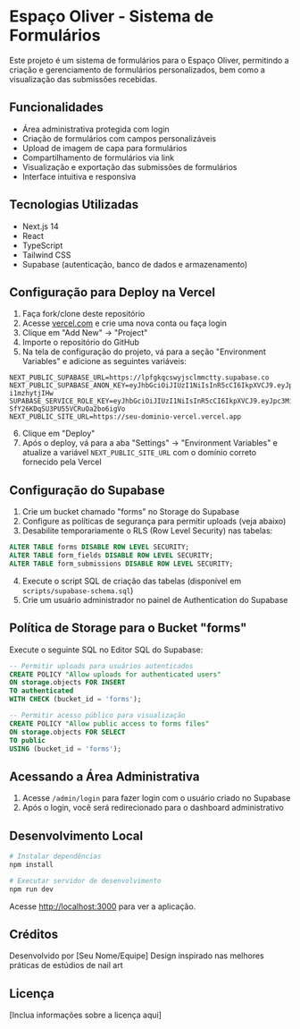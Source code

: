 # Espaço Oliver - Sistema de Formulários

Este projeto é um sistema de formulários para o Espaço Oliver, permitindo a criação e gerenciamento de formulários personalizados, bem como a visualização das submissões recebidas.

## Funcionalidades

- Área administrativa protegida com login
- Criação de formulários com campos personalizáveis
- Upload de imagem de capa para formulários
- Compartilhamento de formulários via link
- Visualização e exportação das submissões de formulários
- Interface intuitiva e responsiva

## Tecnologias Utilizadas

- Next.js 14
- React
- TypeScript
- Tailwind CSS
- Supabase (autenticação, banco de dados e armazenamento)

## Configuração para Deploy na Vercel

1. Faça fork/clone deste repositório
2. Acesse [vercel.com](https://vercel.com) e crie uma nova conta ou faça login
3. Clique em "Add New" → "Project"
4. Importe o repositório do GitHub
5. Na tela de configuração do projeto, vá para a seção "Environment Variables" e adicione as seguintes variáveis:

```
NEXT_PUBLIC_SUPABASE_URL=https://lpfgkqcswyjsclmmctty.supabase.co
NEXT_PUBLIC_SUPABASE_ANON_KEY=eyJhbGciOiJIUzI1NiIsInR5cCI6IkpXVCJ9.eyJpc3MiOiJzdXBhYmFzZSIsInJlZiI6ImxwZmdrcWNzd3lqc2NsbW1jdHR5Iiwicm9sZSI6ImFub24iLCJpYXQiOjE3NDQyMjMyOTEsImV4cCI6MjA1OTc5OTI5MX0.vv3cEKMK89gSna4w6Aj_PjMssBsnVdf-i1mzhytjIHw
SUPABASE_SERVICE_ROLE_KEY=eyJhbGciOiJIUzI1NiIsInR5cCI6IkpXVCJ9.eyJpc3MiOiJzdXBhYmFzZSIsInJlZiI6ImxwZmdrcWNzd3lqc2NsbW1jdHR5Iiwicm9sZSI6InNlcnZpY2Vfcm9sZSIsImlhdCI6MTc0NDIyMzI5MSwiZXhwIjoyMDU5Nzk5MjkxfQ.9ZjfkvUzoIFoC-SfY26KDqSU3PU55VCRuOa2bo6igVo
NEXT_PUBLIC_SITE_URL=https://seu-dominio-vercel.vercel.app
```

6. Clique em "Deploy"
7. Após o deploy, vá para a aba "Settings" → "Environment Variables" e atualize a variável `NEXT_PUBLIC_SITE_URL` com o domínio correto fornecido pela Vercel

## Configuração do Supabase

1. Crie um bucket chamado "forms" no Storage do Supabase
2. Configure as políticas de segurança para permitir uploads (veja abaixo)
3. Desabilite temporariamente o RLS (Row Level Security) nas tabelas:

```sql
ALTER TABLE forms DISABLE ROW LEVEL SECURITY;
ALTER TABLE form_fields DISABLE ROW LEVEL SECURITY;
ALTER TABLE form_submissions DISABLE ROW LEVEL SECURITY;
```

4. Execute o script SQL de criação das tabelas (disponível em `scripts/supabase-schema.sql`)
5. Crie um usuário administrador no painel de Authentication do Supabase

## Política de Storage para o Bucket "forms"

Execute o seguinte SQL no Editor SQL do Supabase:

```sql
-- Permitir uploads para usuários autenticados
CREATE POLICY "Allow uploads for authenticated users"
ON storage.objects FOR INSERT
TO authenticated
WITH CHECK (bucket_id = 'forms');

-- Permitir acesso público para visualização
CREATE POLICY "Allow public access to forms files"
ON storage.objects FOR SELECT
TO public
USING (bucket_id = 'forms');
```

## Acessando a Área Administrativa

1. Acesse `/admin/login` para fazer login com o usuário criado no Supabase
2. Após o login, você será redirecionado para o dashboard administrativo

## Desenvolvimento Local

```bash
# Instalar dependências
npm install

# Executar servidor de desenvolvimento
npm run dev
```

Acesse [http://localhost:3000](http://localhost:3000) para ver a aplicação.

## Créditos

Desenvolvido por [Seu Nome/Equipe]
Design inspirado nas melhores práticas de estúdios de nail art

## Licença

[Inclua informações sobre a licença aqui]
